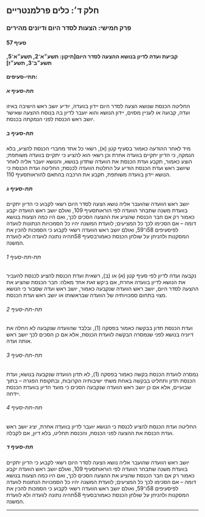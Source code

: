 ## חלק ד׳: כלים פרלמנטריים

### פרק חמישי: הצעות לסדר היום ודיונים מהירים

#### סעיף 57

**קביעת ועדה לדיון בנושא ההצעה לסדר היום[תיקון: תשע״א־2, תשע״א־5, תשע״ב־3, תשע״ז]**



#### תתי-סעיפים:

##### תת-סעיף א

החליטה 
הכנסת שנושא הצעה לסדר היום יידון בוועדה, יודיע יושב ראש הישיבה באיזו 
ועדה, קבועה או לעניין מסוים, יידון הנושא והוא יועבר לדיון בה בנוסח ההצעה
 שאישר יושב ראש הכנסת לפני הנמקתה בכנסת.

##### תת-סעיף ב

מיד לאחר 
ההודעה כאמור בסעיף קטן (א), רשאי כל אחד מחברי הכנסת להציע, בלא הנמקה, כי
 הדיון יתקיים בוועדה אחרת וכן רשאי הוא להציע כי יתקיים בוועדה משותפת; 
הוצע כאמור, תקבע ועדת הכנסת את הוועדה שתדון בנושא, והנושא יועבר אליה 
לאחר שיושב ראש ועדת הכנסת הודיע על החלטת הוועדה לכנסת; החליטה ועדת הכנסת
 כי הנושא יידון בוועדה משותפת, תקבע את הרכבה בהתאם להוראותסעיף 110.

##### תת-סעיף ג

יושב ראש הוועדה שהועבר אליה נושא הצעה לסדר היום רשאי לקבוע כי הדיון יתקיים בוועדת משנה שתבחר הוועדה לפי הוראותסעיף 109,
 ואולם יושב ראש הוועדה יקבע כאמור רק אם חבר הכנסת שהציע את ההצעה הסכים 
לכך, ואם היו כמה הצעות בנושא דומה – אם הסכימו לכך כל המציעים; לוועדת 
המשנה יהיו כל הסמכויות הנתונות לוועדה לפיסעיפים 58ו־59, ואולם יושב ראש הוועדה רשאי לקבוע כי הסמכות להכין את המסקנות ולהניחן על שולחן הכנסת כאמורבסעיף 58תהיה נתונה לוועדה ולא לוועדת המשנה.

###### תת-תת-סעיף 1

נקבעה ועדה לדיון לפי סעיף קטן (א) או (ב), רשאית ועדת הכנסת להציע לכנסת 
להעביר את הנושא לדיון בוועדה אחרת, אם ביקש זאת אחד מאלה: חבר הכנסת שהציע
 את ההצעה לסדר היום, יושב ראש הוועדה שנקבעה כאמור, יושב ראש ועדה שסבור 
כי הנושא מצוי בתחום סמכויותיה של הוועדה שבראשותו או יושב ראש ועדת הכנסת.

###### תת-תת-סעיף 2

ועדת הכנסת
 תדון בבקשה כאמור בפסקה (1), ובלבד שהוועדה שנקבעה לא החלה את דיוניה 
בנושא לפני שנמסרה הבקשה לוועדת הכנסת, אלא אם כן הסכים לכך יושב ראש אותה 
ועדה.

###### תת-תת-סעיף 3

נמסרה 
לוועדת הכנסת בקשה כאמור בפסקה (1), לא תדון הוועדה שנקבעה בנושא; ועדת 
הכנסת תדון ותחליט בבקשה באחת משתי ישיבותיה הקרובות, ובתקופת הפגרה – בתוך
 שבועיים, אלא אם כן יושב ראש הוועדה שנקבעה הסכים כי מועד הדיון בוועדת 
הכנסת יידחה.

###### תת-תת-סעיף 4

החליטה 
ועדת הכנסת להציע לכנסת כי הנושא יועבר לדיון בוועדה אחרת, יציג יושב ראש 
ועדת הכנסת את ההצעה לפני הכנסת, והכנסת תחליט, בלא דיון, אם לקבלה.

##### תת-סעיף ד

יושב ראש הוועדה שהועבר אליה נושא הצעה לסדר היום רשאי לקבוע כי הדיון יתקיים בוועדת משנה שתבחר הוועדה לפי הוראותסעיף 109,
 ואולם יושב ראש הוועדה יקבע כאמור רק אם חבר הכנסת שהציע את ההצעה הסכים 
לכך, ואם היו כמה הצעות בנושא דומה – אם הסכימו לכך כל המציעים; לוועדת 
המשנה יהיו כל הסמכויות הנתונות לוועדה לפיסעיפים 58ו־59, ואולם יושב ראש הוועדה רשאי לקבוע כי הסמכות להכין את המסקנות ולהניחן על שולחן הכנסת כאמורבסעיף 58תהיה נתונה לוועדה ולא לוועדת המשנה.

----

